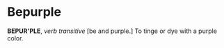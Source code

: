 # Bepurple

**BEPUR'PLE**, _verb transitive_ \[be and purple.\] To tinge or dye with a purple color.